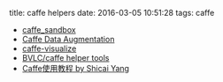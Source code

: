 title: caffe helpers
date: 2016-03-05 10:51:28
tags: caffe

- [caffe_sandbox](https://github.com/kashefy/caffe_sandbox)
- [Caffe Data Augmentation](https://github.com/ShaharKatz/Caffe-Data-Augmentation)
- [caffe-visualize](https://github.com/fastturtle/caffe-visualize)
- [BVLC/caffe helper tools](https://github.com/tnarihi/tnarihi-caffe-helper)
- [Caffe使用教程 by Shicai Yang](https://github.com/shicai/Caffe_Manual)

